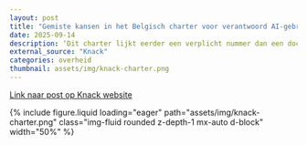 ```yaml
---
layout: post
title: "Gemiste kansen in het Belgisch charter voor verantwoord AI-gebruik"
date: 2025-09-14
description: ‘Dit charter lijkt eerder een verplicht nummer dan een document dat vertrouwen opbouwt of aantoont dat de overheid het verantwoord gebruik van AI serieus neemt’, schrijft Wim Casteels over een charter dat 40 Belgische organisaties hebben aangenomen voor het verantwoord gebruik van AI in overheidsdiensten.
external_source: "Knack"
categories: overheid
thumbnail: assets/img/knack-charter.png
---
```


[Link naar post op Knack website](https://www.knack.be/nieuws/technologie/gemiste-kansen-in-het-belgisch-charter-voor-verantwoord-ai-gebruik/)

<div class="row mt-3">
    <div class="col-sm mt-3 mt-md-0">
        {% include figure.liquid loading="eager" path="assets/img/knack-charter.png" class="img-fluid rounded z-depth-1 mx-auto d-block" width="50%" %}
    </div>
</div>
